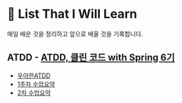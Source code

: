 # 📂 List That I Will Learn


매일 배운 것을 정리하고 앞으로 배울 것을 기록합니다.

## ATDD - [ATDD, 클린 코드 with Spring 6기](https://edu.nextstep.camp/s/hAciHKm5)
* [우아한ATDD](https://github.com/JohnPrk/TIL/tree/main/ATDD/%EC%9A%B0%EC%95%84%ED%95%9CATDD)
* [1주차 수업요약](https://github.com/JohnPrk/TIL/tree/main/ATDD/1%EC%A3%BC%EC%B0%A8)
* [2차 수업요약](https://github.com/JohnPrk/TIL/tree/main/ATDD/2%EC%A3%BC%EC%B0%A8)

